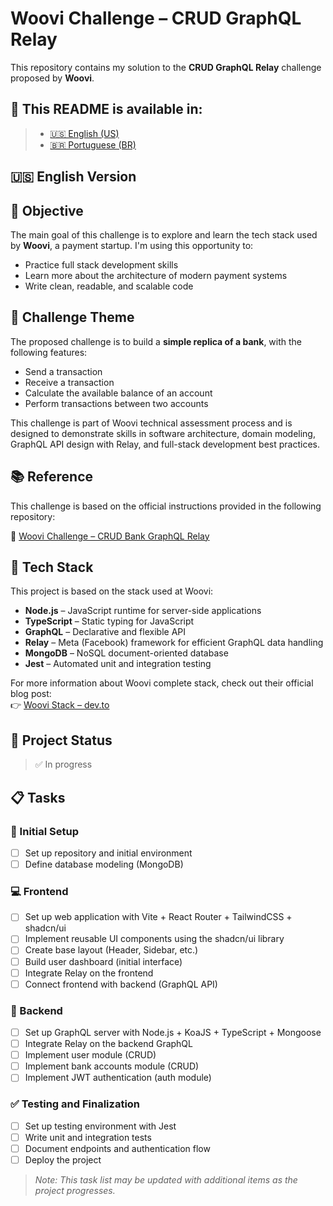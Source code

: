 # Woovi Challenge – CRUD GraphQL Relay

This repository contains my solution to the **CRUD GraphQL Relay** challenge proposed by **Woovi**.

## 📘 This README is available in:

> - [🇺🇸 English (US)](./README.md)
> - [🇧🇷 Portuguese (BR)](./README.pt-BR.md)

## 🇺🇸 English Version

## 🎯 Objective

The main goal of this challenge is to explore and learn the tech stack used by **Woovi**, a payment startup. I'm using this opportunity to:

- Practice full stack development skills
- Learn more about the architecture of modern payment systems
- Write clean, readable, and scalable code

## 🎨 Challenge Theme

The proposed challenge is to build a **simple replica of a bank**, with the following features:

- Send a transaction
- Receive a transaction
- Calculate the available balance of an account
- Perform transactions between two accounts

This challenge is part of Woovi technical assessment process and is designed to demonstrate skills in software architecture, domain modeling, GraphQL API design with Relay, and full-stack development best practices.

## 📚 Reference

This challenge is based on the official instructions provided in the following repository:

🔗 [Woovi Challenge – CRUD Bank GraphQL Relay](https://github.com/woovibr/jobs/blob/main/challenges/crud-bank-graphql-relay.md)

## 🧰 Tech Stack

This project is based on the stack used at Woovi:

- **Node.js** – JavaScript runtime for server-side applications
- **TypeScript** – Static typing for JavaScript
- **GraphQL** – Declarative and flexible API
- **Relay** – Meta (Facebook) framework for efficient GraphQL data handling
- **MongoDB** – NoSQL document-oriented database
- **Jest** – Automated unit and integration testing

For more information about Woovi complete stack, check out their official blog post:  
👉 [Woovi Stack – dev.to](https://dev.to/woovi/woovi-stack-5fom)

## 🚀 Project Status

> ✅ In progress

## 📋 Tasks

### 🧱 Initial Setup

- [ ] Set up repository and initial environment
- [ ] Define database modeling (MongoDB)

### 💻 Frontend

- [ ] Set up web application with Vite + React Router + TailwindCSS + shadcn/ui
- [ ] Implement reusable UI components using the shadcn/ui library
- [ ] Create base layout (Header, Sidebar, etc.)
- [ ] Build user dashboard (initial interface)
- [ ] Integrate Relay on the frontend
- [ ] Connect frontend with backend (GraphQL API)

### 🔧 Backend

- [ ] Set up GraphQL server with Node.js + KoaJS + TypeScript + Mongoose
- [ ] Integrate Relay on the backend GraphQL
- [ ] Implement user module (CRUD)
- [ ] Implement bank accounts module (CRUD)
- [ ] Implement JWT authentication (auth module)

### ✅ Testing and Finalization

- [ ] Set up testing environment with Jest
- [ ] Write unit and integration tests
- [ ] Document endpoints and authentication flow
- [ ] Deploy the project

> _Note: This task list may be updated with additional items as the project progresses._
